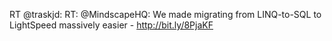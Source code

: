 <!--
id: 334811215
link: http://kevinisom.info/post/334811215/rt-traskjd-rt-mindscapehq-we-made-migrating
slug: rt-traskjd-rt-mindscapehq-we-made-migrating
date: Fri Jan 15 2010 12:44:44 GMT+1300 (NZDT)
raw: {"blog_name":"kevinisom","id":334811215,"post_url":"http://kevinisom.info/post/334811215/rt-traskjd-rt-mindscapehq-we-made-migrating","slug":"rt-traskjd-rt-mindscapehq-we-made-migrating","type":"text","date":"2010-01-14 23:44:44 GMT","timestamp":1263512684,"state":"published","format":"html","reblog_key":"l5nTvgc3","tags":[],"short_url":"http://tmblr.co/Zw68YyJzD1F","highlighted":[],"feed_item":"http://twitter.com/kev_nz/statuses/7762410382","from_feed_id":"650289","note_count":0,"title":null,"body":"<p>RT @traskjd: RT: @MindscapeHQ: We made migrating from LINQ-to-SQL to LightSpeed massively easier - <a href=\"http://bit.ly/8PjaKF\" target=\"_blank\">http://bit.ly/8PjaKF</a></p>"}
publish: 2010-01-015
tags: 
title: null
-->


RT @traskjd: RT: @MindscapeHQ: We made migrating from LINQ-to-SQL to
LightSpeed massively easier - <http://bit.ly/8PjaKF>


